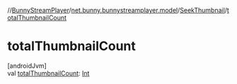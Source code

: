 //[BunnyStreamPlayer](../../../index.md)/[net.bunny.bunnystreamplayer.model](../index.md)/[SeekThumbnail](index.md)/[totalThumbnailCount](total-thumbnail-count.md)

# totalThumbnailCount

[androidJvm]\
val [totalThumbnailCount](total-thumbnail-count.md): [Int](https://kotlinlang.org/api/core/kotlin-stdlib/kotlin/-int/index.html)